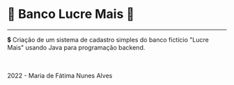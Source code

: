 # 💸 Banco Lucre Mais 💸
<hr>
💲 Criação de um sistema de cadastro simples do banco fictício "Lucre Mais" usando Java para programação backend.
<br>
<br>
<br>
<p>2022 - Maria de Fátima Nunes Alves</p>
